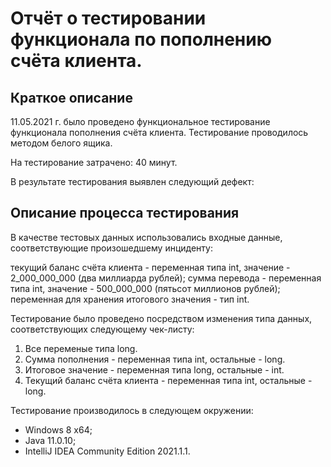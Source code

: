 # Отчёт о тестировании функционала по пополнению счёта клиента.

## Краткое описание

11.05.2021 г. было проведено функциональное тестирование функционала пополнения счёта клиента. Тестирование проводилось методом белого ящика.

На тестирование затрачено: 40 минут.

В результате тестирования выявлен следующий дефект:


## Описание процесса тестирования
 
В качестве тестовых данных использовались входные данные, соответствующие произошедшему инциденту:

текущий баланс счёта клиента - переменная типа int, значение - 2_000_000_000 (два миллиарда рублей);
сумма перевода - переменная типа int, значение - 500_000_000 (пятьсот миллионов рублей);
переменная для хранения итогового значения - тип int.

Тестирование было проведено посредством изменения типа данных, соответствующих следующему чек-листу:
1. Все переменые типа long.
2. Сумма пополнения - переменная типа int, остальные - long.
3. Итоговое значение - переменная типа long, остальные - int.
4. Текущий баланс счёта клиента - переменная типа int, остальные - long.

Тестирование производилось в следующем окружении:
* Windows 8 x64;
* Java 11.0.10;
* IntelliJ IDEA Community Edition 2021.1.1.
